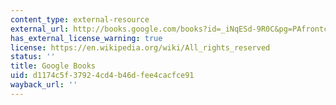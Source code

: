 ```yaml
---
content_type: external-resource
external_url: http://books.google.com/books?id=_iNqESd-9R0C&pg=PAfrontcover#v=onepage
has_external_license_warning: true
license: https://en.wikipedia.org/wiki/All_rights_reserved
status: ''
title: Google Books
uid: d1174c5f-3792-4cd4-b46d-fee4cacfce91
wayback_url: ''
---
```

